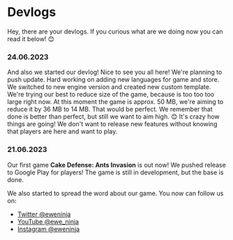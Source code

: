 # Devlogs
Hey, there are your devlogs. If you curious what are we doing now you can read it below! 😊

### 24.06.2023
And also we started our devlog! Nice to see you all here! We're planning to push update.
Hard working on adding new languages for game and store. We switched to new engine version and created new custom template. We're trying our best to reduce size of the game, because is too too too large right now. At this moment the game is approx. 50 MB, we're aiming to reduce it by 36 MB to 14 MB. That would be perfect.
We remember that done is better than perfect, but still we want to aim high. 😊
It's crazy how things are going! We don't want to release new features without knowing that players are here and want to play.

### 21.06.2023
Our first game **Cake Defense: Ants Invasion** is out now! We pushed release to Google Play for players! The game is still in development, but the base is done.

We also started to spread the word about our game. You now can follow us on:
- [Twitter @eweninja](https://twitter.com/eweninja)
- [YouTube @ewe_ninja](https://youtube.com/@ewe_ninja)
- [Instagram @eweninja](https://instagram.com/eweninja)

